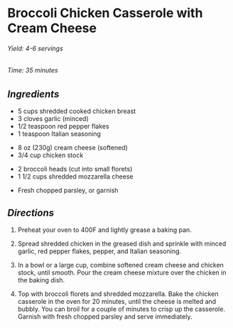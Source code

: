 # Broccoli Chicken Casserole with Cream Cheese

######  Yield: 4-6 servings
######  Time:  35 minutes 

##  *Ingredients*
- 5 cups shredded cooked chicken breast
- 3 cloves garlic (minced)
- 1/2 teaspoon red pepper flakes
- 1 teaspoon Italian seasoning
<!--  -->
- 8 oz (230g) cream cheese (softened)
- 3/4 cup chicken stock
<!--  -->
- 2 broccoli heads (cut into small florets)
- 1 1/2 cups shredded mozzarella cheese
<!--  -->
- Fresh chopped parsley, or garnish

##  *Directions*

1. Preheat your oven to 400F and lightly grease a baking pan.

2. Spread shredded chicken in the greased dish and sprinkle with minced garlic, red pepper flakes, pepper, and Italian seasoning.

3. In a bowl or a large cup, combine softened cream cheese and chicken stock, until smooth. Pour the cream cheese mixture over the chicken in the baking dish.

4. Top with broccoli florets and shredded mozzarella. Bake the chicken casserole in the oven for 20 minutes, until the cheese is melted and bubbly. You can broil for a couple of minutes to crisp up the casserole. Garnish with fresh chopped parsley and serve immediately.